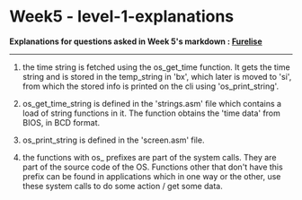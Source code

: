 # Week5 - level-1-explanations <br>
**Explanations for questions asked in Week 5's markdown : [Furelise](https://github.com/hotramen-hellfire/-ctrl-alt-delight-/blob/main/FurElise().md)** <br>
***
1. the time string is fetched using the os_get_time function. It gets the time string and is stored in the temp_string in 'bx', which later is moved to 'si', from which the stored info is printed on the cli using 'os_print_string'. <br>

2. os_get_time_string is defined in the 'strings.asm' file which contains a load of string functions in it. The function obtains the 'time data' from BIOS, in BCD format. <br>

3. os_print_string is defined in the 'screen.asm' file. <br>

4. the functions with os_ prefixes are part of the system calls. They are part of the source code of the OS. Functions other that don't have this prefix can be found in applications which in one way or the other, use these system calls to do some action / get some data. <br>

